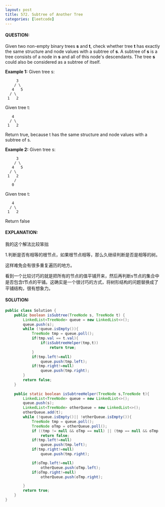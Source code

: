 ```yaml
---
layout: post
title: 572. Subtree of Another Tree
categories: [leetcode]
---
```


#### QUESTION:

Given two non-empty binary trees **s** and **t**, check whether tree **t** has exactly the same structure and node values with a subtree of **s**. A subtree of **s** is a tree consists of a node in **s** and all of this node's descendants. The tree **s** could also be considered as a subtree of itself.

**Example 1:**
Given tree s:

```
     3
    / \
   4   5
  / \
 1   2

```

Given tree t:

```
   4 
  / \
 1   2

```

Return true, because t has the same structure and node values with a subtree of s.

**Example 2:**
Given tree s:

```
     3
    / \
   4   5
  / \
 1   2
    /
   0

```

Given tree t:

```
   4
  / \
 1   2

```

Return false

#### EXPLANATION:

我的这个解法比较笨拙

1.判断是否有相等的根节点，如果根节点相等，那么久继续判断是否是相等的树。



这样难免会有很多重复遍历的地方。

看到一个比较讨巧的就是把所有的节点的值平铺开来，然后再判断s节点的集合中是否包含t节点的平铺。这确实是一个很讨巧的方式，将树形结构的问题替换成了平铺结构，很有想象力。

#### SOLUTION:

```java
public class Solution {
    public boolean isSubtree(TreeNode s, TreeNode t) {
        LinkedList<TreeNode> queue = new LinkedList<>();
        queue.push(s);
        while (!queue.isEmpty()){
            TreeNode tmp = queue.poll();
            if(tmp.val == t.val){
                if(isSubtreeHelper(tmp,t))
                    return true;
            }
            if(tmp.left!=null)
                queue.push(tmp.left);
            if(tmp.right!=null)
                queue.push(tmp.right);
        }
        return false;
    }
    
    public static boolean isSubtreeHelper(TreeNode s,TreeNode t){
        LinkedList<TreeNode> queue = new LinkedList<>();
        queue.push(s);
        LinkedList<TreeNode> otherQueue = new LinkedList<>();
        otherQueue.add(t);
        while (!queue.isEmpty()|| !otherQueue.isEmpty()){
            TreeNode tmp = queue.poll();
            TreeNode oTmp = otherQueue.poll();
            if ((tmp != null && oTmp == null) || (tmp == null && oTmp != null) || tmp.val != oTmp.val)
                return false;
            if(tmp.left!=null)
                queue.push(tmp.left);
            if(tmp.right!=null)
                queue.push(tmp.right);

            if(oTmp.left!=null)
                otherQueue.push(oTmp.left);
            if(oTmp.right!=null)
                otherQueue.push(oTmp.right);

        }
        return true;
    }
}
```


